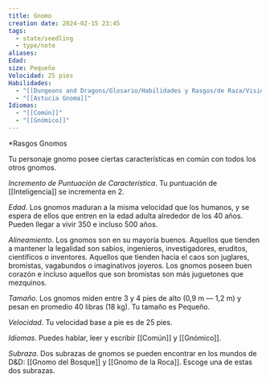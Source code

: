 ```yaml
---
title: Gnomo
creation date: 2024-02-15 23:45
tags:
  - state/seedling
  - type/note
aliases: 
Edad: 
size: Pequeño
Velocidad: 25 pies
Habilidades:
  - "[[Dungeons and Dragons/Glosario/Habilidades y Rasgos/de Raza/Visión en la Oscuridad|Visión en la Oscuridad]]"
  - "[[Astucia Gnoma]]"
Idiomas:
  - "[[Común]]"
  - "[[Gnómico]]"
---
```

*Rasgos Gnomos

Tu personaje gnomo posee ciertas características en común con todos los otros gnomos.

*Incremento de Puntuación de Característica*. Tu puntuación de [[Inteligencia]] se incrementa en 2.

*Edad*. Los gnomos maduran a la misma velocidad que los humanos, y se espera de ellos que entren en la edad adulta alrededor de los 40 años. Pueden llegar a vivir 350 e incluso 500 años.

*Alineamiento*. Los gnomos son en su mayoría buenos. Aquellos que tienden a mantener la legalidad son sabios, ingenieros, investigadores, eruditos, científicos o inventores. Aquellos que tienden hacia el caos son juglares, bromistas, vagabundos o imaginativos joyeros. 
Los gnomos poseen buen corazón e incluso aquellos que son bromistas son más juguetones que mezquinos.

*Tamaño*. Los gnomos miden entre 3 y 4 pies de alto (0,9 m — 1,2 m) y pesan en promedio 40 libras
(18 kg). Tu tamaño es Pequeño.

*Velocidad*. Tu velocidad base a pie es de 25 pies. 

*Idiomas*. Puedes hablar, leer y escribir [[Común]] y [[Gnómico]]. 

*Subraza*. Dos subrazas de gnomos se pueden encontrar en los mundos de D&D: [[Gnomo del Bosque]] y [[Gnomo de la Roca]]. Escoge una de estas dos subrazas.




